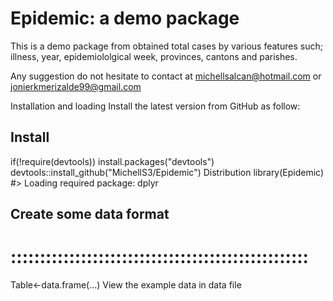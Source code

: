 # Epidemic: a demo package
This is a demo package from obtained total cases by various features such; illness, year, epidemiololgical week, provinces, cantons and parishes.

Any suggestion do not hesitate to contact at michellsalcan@hotmail.com or jonierkmerizalde99@gmail.com

Installation and loading
Install the latest version from GitHub as follow:

## Install
if(!require(devtools)) install.packages("devtools")
devtools::install_github("MichellS3/Epidemic")
Distribution
library(Epidemic)
#> Loading required package: dplyr

## Create some data format
# :::::::::::::::::::::::::::::::::::::::::::::::::::
Table<-data.frame(...)
View the example data in data file
